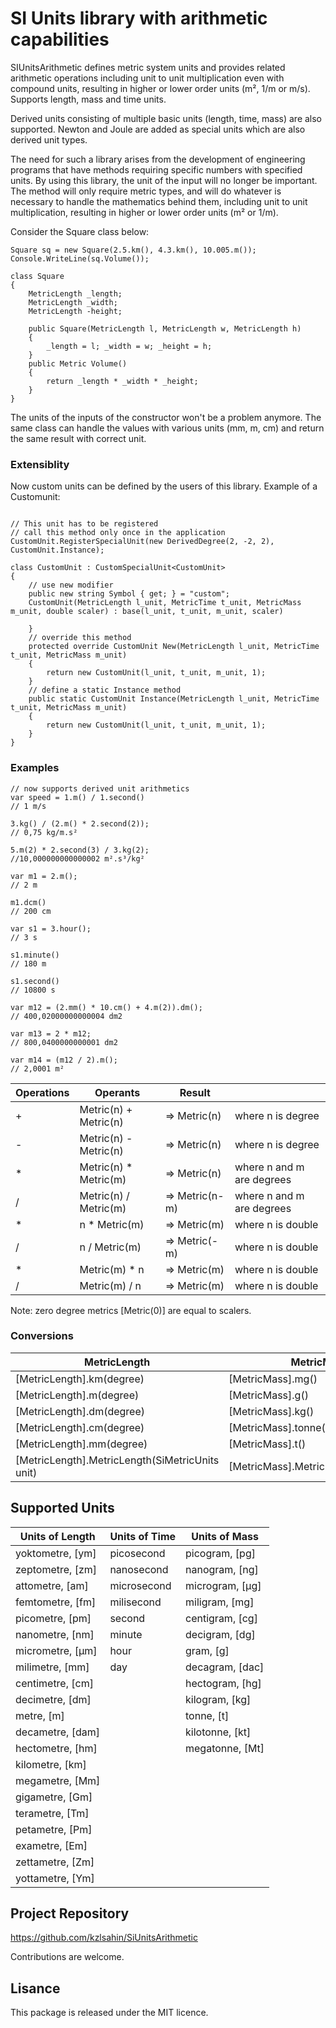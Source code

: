 ﻿# **SI Units library with arithmetic capabilities**

SIUnitsArithmetic defines metric system units and provides related arithmetic operations including unit to unit multiplication even with compound units, resulting in higher or lower order units (m², 1/m or m/s).
Supports length, mass and time units.

Derived units consisting of multiple basic units (length, time, mass) are also supported.
Newton and Joule are added as special units which are also derived unit types.

The need for such a library arises from the development of engineering programs that have methods requiring specific numbers with specified units.
 By using this library, the unit of the input will no longer be important. 
 The method will only require metric types, and will do whatever is necessary to handle the mathematics behind them, 
 including unit to unit multiplication, resulting in higher or lower order units (m² or 1/m).

Consider the Square class below:

```
Square sq = new Square(2.5.km(), 4.3.km(), 10.005.m());
Console.WriteLine(sq.Volume());

class Square
{
    MetricLength _length;
    MetricLength _width;
    MetricLength -height;

    public Square(MetricLength l, MetricLength w, MetricLength h)
    {
        _length = l; _width = w; _height = h;
    }
    public Metric Volume()
    {
        return _length * _width * _height;
    }
}
```

The units of the inputs of the constructor won't be a problem anymore.
The same class can handle the values with various units (mm, m, cm) and return the same result with correct unit.

### Extensiblity

Now custom units can be defined by the users of this library. Example of a Customunit:

```

// This unit has to be registered
// call this method only once in the application
CustomUnit.RegisterSpecialUnit(new DerivedDegree(2, -2, 2), CustomUnit.Instance);

class CustomUnit : CustomSpecialUnit<CustomUnit>
{
    // use new modifier
    public new string Symbol { get; } = "custom";
    CustomUnit(MetricLength l_unit, MetricTime t_unit, MetricMass m_unit, double scaler) : base(l_unit, t_unit, m_unit, scaler)
    
    }
    // override this method
    protected override CustomUnit New(MetricLength l_unit, MetricTime t_unit, MetricMass m_unit)
    {
        return new CustomUnit(l_unit, t_unit, m_unit, 1);
    }
    // define a static Instance method
    public static CustomUnit Instance(MetricLength l_unit, MetricTime t_unit, MetricMass m_unit)
    {
        return new CustomUnit(l_unit, t_unit, m_unit, 1);
    }
}
```
### **Examples**

```
// now supports derived unit arithmetics
var speed = 1.m() / 1.second()
// 1 m/s

3.kg() / (2.m() * 2.second(2));
// 0,75 kg/m.s²

5.m(2) * 2.second(3) / 3.kg(2);
//10,000000000000002 m².s³/kg²

var m1 = 2.m();
// 2 m

m1.dcm()
// 200 cm

var s1 = 3.hour();
// 3 s

s1.minute()
// 180 m

s1.second()
// 10800 s

var m12 = (2.mm() * 10.cm() + 4.m(2)).dm();
// 400,02000000000004 dm2

var m13 = 2 * m12;
// 800,0400000000001 dm2

var m14 = (m12 / 2).m();
// 2,0001 m²

```



| Operations      |  Operants      |  Result  |          |
|-----------------|----------------|----------|----------|
| + |Metric(n) + Metric(n)   |=> Metric(n)   |where n is degree         | 
| - |Metric(n) - Metric(n)   |=> Metric(n)   |where n is degree          | 
| * |Metric(n) * Metric(m)   |=> Metric(n)   |where n and m are degrees | 
| / |Metric(n) / Metric(m)   |=> Metric(n-m) |where n and m are degrees | 
| * |n * Metric(m)           |=> Metric(m)   |where n is double         | 
| / |n / Metric(m)           |=> Metric(-m)  |where n is double         | 
| * |Metric(m) * n           |=> Metric(m)   |where n is double         | 
| / |Metric(m) / n           |=> Metric(m)   |where n is double         | 

Note: zero degree metrics [Metric(0)] are equal to scalers.

### **Conversions**

| MetricLength  | MetricMass | MetricTime |
|--------------|-------------|------------|
|[MetricLength].km(degree)|[MetricMass].mg()|[MetricTime].msec()|
|[MetricLength].m(degree)|[MetricMass].g()|[MetricTime].milisecond()|
|[MetricLength].dm(degree)|[MetricMass].kg()|[MetricTime].second()|
|[MetricLength].cm(degree)|[MetricMass].tonne()|[MetricTime].minute()|
|[MetricLength].mm(degree)|[MetricMass].t()|[MetricTime].hour()|
|[MetricLength].MetricLength(SiMetricUnits unit)|[MetricMass].MetricMass(SiMassUnit)|[MetricTime].MetricTime()|


## **Supported Units**

| Units of Length |Units of Time|Units of Mass
|--------------------|-----------------|------------     |
|yoktometre, [ym]   | picosecond       | picogram, [pg]  |
| zeptometre, [zm]  | nanosecond       | nanogram, [ng]  |
| attometre, [am]   | microsecond      | microgram, [µg] |
| femtometre, [fm]  | milisecond       | miligram, [mg]  |
| picometre, [pm]   | second           | centigram, [cg] |
| nanometre, [nm]   | minute           | decigram, [dg]  |
| micrometre, [µm]  | hour             | gram, [g]       |
| milimetre, [mm]   | day              | decagram, [dac] |
| centimetre, [cm]  |                  | hectogram, [hg] |
| decimetre, [dm]   |                  | kilogram, [kg]  |
| metre, [m]        |                  | tonne, [t]      |
| decametre, [dam]  |                  | kilotonne, [kt] |
| hectometre, [hm]  |                  | megatonne, [Mt] |
| kilometre, [km]   |                  |                 |
| megametre, [Mm]   |                  |                 |
| gigametre, [Gm]   |                  |                 |
| terametre, [Tm]   |                  |                 |
| petametre, [Pm]   |                  |                 |
| exametre, [Em]    |                  |                 |
| zettametre, [Zm]  |                  |                 |
| yottametre, [Ym]  |                  |                 |




## **Project Repository**

https://github.com/kzlsahin/SiUnitsArithmetic

Contributions are welcome.

## **Lisance**

This package is released under the MIT licence.
